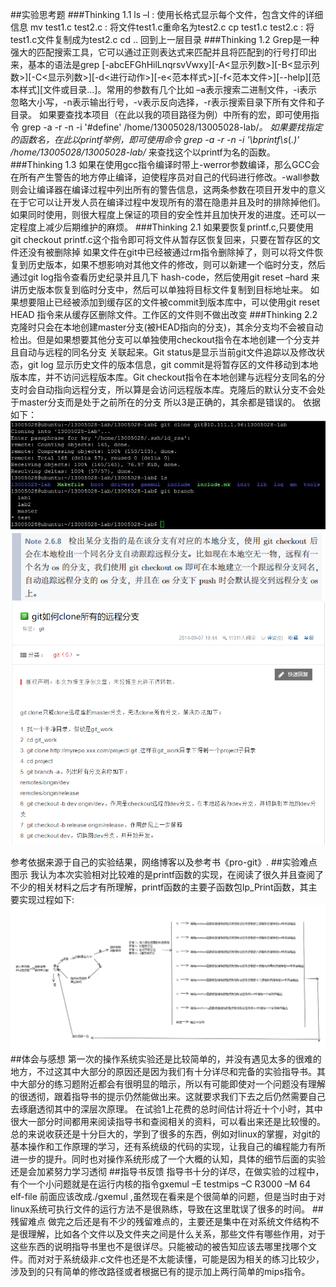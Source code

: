 ##实验思考题
###Thinking 1.1
ls –l : 使用长格式显示每个文件，包含文件的详细信息
mv test1.c test2.c : 将文件test1.c重命名为test2.c
cp test1.c test2.c : 将test1.c文件复制成为test2.c
cd .. 回到上一层目录
###Thinking 1.2
Grep是一种强大的匹配搜索工具，它可以通过正则表达式来匹配并且将匹配到的行号打印出来，基本的语法是grep [-abcEFGhHilLnqrsvVwxy][-A<显示列数>][-B<显示列数>][-C<显示列数>][-d<进行动作>][-e<范本样式>][-f<范本文件>][--help][范本样式][文件或目录...]。常用的参数有几个比如 –a表示搜索二进制文件，-i表示忽略大小写，-n表示输出行号，-v表示反向选择，-r表示搜索目录下所有文件和子目录。
如果要查找本项目（在此以我的项目路径为例）中所有的宏，即可使用指令 grep -a -r -n -i '#define' /home/13005028/13005028-lab/*。
如果要找指定的函数名，在此以printf举例，即可使用命令 grep -a -r -n -i '\bprintf\s*(.*)' /home/13005028/13005028-lab/* 来查找这个以printf为名的函数。
###Thinking 1.3
如果在使用gcc指令编译时带上-werror参数编译，那么GCC会在所有产生警告的地方停止编译，迫使程序员对自己的代码进行修改。-wall参数则会让编译器在编译过程中列出所有的警告信息，这两条参数在项目开发中的意义在于它可以让开发人员在编译过程中发现所有的潜在隐患并且及时的排除掉他们。如果同时使用，则很大程度上保证的项目的安全性并且加快开发的进度。还可以一定程度上减少后期维护的麻烦。
###Thinking 2.1
如果要恢复printf.c,只要使用 git checkout printf.c这个指令即可将文件从暂存区恢复回来，只要在暂存区的文件还没有被删除掉
如果文件在git中已经被通过rm指令删除掉了，则可以将文件恢复到历史版本，如果不想影响对其他文件的修改，则可以新建一个临时分支，然后通过git log指令查看历史纪录并且几下 hash-code，然后使用git reset –hard <hash-code>来讲历史版本恢复到临时分支中，然后可以单独将目标文件复制到目标地址来。
如果想要阻止已经被添加到缓存区的文件被commit到版本库中，可以使用git reset HEAD <file>指令来从缓存区删除文件。工作区的文件则不做出改变
###Thinking 2.2
克隆时只会在本地创建master分支(被HEAD指向的分支)，其余分支均不会被自动检出。但是如果想要其他分支可以单独使用checkout指令在本地创建一个分支并且自动与远程的同名分支 关联起来。Git status是显示当前git文件追踪以及修改状态，git log 显示历史文件的版本信息，git commit是将暂存区的文件移动到本地版本库，并不访问远程版本库。Git checkout指令在本地创建与远程分支同名的分支时会自动指向远程分支，所以算是会访问远程版本库。克隆后的默认分支不会处于master分支而是处于之前所在的分支
所以3是正确的，其余都是错误的。
依据如下：
![first](https://github.com/MurryK/BUAA_MIPS_OS_DOC/blob/master/picture/4.jpg?raw=true)
![second](https://github.com/MurryK/BUAA_MIPS_OS_DOC/blob/master/picture/4.png?raw=true)
![third](https://github.com/MurryK/BUAA_MIPS_OS_DOC/blob/master/picture/5.png?raw=true)
 
参考依据来源于自己的实验结果，网络博客以及参考书《pro-git》.
##实验难点图示
我认为本次实验相对比较难的是printf函数的实现，在阅读了很久并且查阅了不少的相关材料之后才有所理解，printf函数的主要子函数包lp_Print函数，其主要实现过程如下:
![forth](https://github.com/MurryK/BUAA_MIPS_OS_DOC/blob/master/picture/print.png?raw=true)
##体会与感想
第一次的操作系统实验还是比较简单的，并没有遇见太多的很难的地方，不过这其中大部分的原因还是因为我们有十分详尽和完备的实验指导书。其中大部分的练习题附近都会有很明显的暗示，所以有可能即使对一个问题没有理解的很透彻，跟着指导书的提示仍然能做出来。这就要求我们下去之后仍然需要自己去琢磨透彻其中的深层次原理。
在试验1上花费的总时间估计将近十个小时，其中很大一部分时间都用来阅读指导书和查阅相关的资料，可以看出来还是比较慢的。
总的来说收获还是十分巨大的，学到了很多的东西，例如对linux的掌握，对git的基本操作和工作原理的学习，还有系统级的代码的实现，让我自己的编程能力有所进一步的提升。同时也对操作系统形成了一个大概的认知，具体的细节后面的实验还是会加紧努力学习透彻
##指导书反馈
指导书十分的详尽，在做实验的过程中，有个一个小问题就是在运行内核的指令gxemul –E testmips –C R3000 –M 64 elf-file 前面应该改成./gxemul ,虽然现在看来是个很简单的问题，但是当时由于对linux系统可执行文件的运行方法不是很熟练，导致在这里耽误了很多的时间。
##残留难点
做完之后还是有不少的残留难点的，主要还是集中在对系统文件结构不是很理解，比如各个文件以及文件夹之间是什么关系，那些文件有哪些作用，对于这些东西的说明指导书里也不是很详尽。只能被动的被告知应该去哪里找哪个文件。而对对于系统级非.c文件也还是不太能读懂，可能是因为相关的练习比较少，涉及到的只有简单的修改路径或者根据已有的提示加上两行简单的mips指令。
